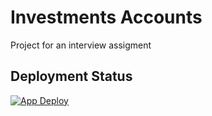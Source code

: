 # Investments Accounts

Project for an interview assigment


## Deployment Status

[![App Deploy](https://github.com/antony2809/porfolio-assignment/actions/workflows/deploy-app.yml/badge.svg)](https://github.com/antony2809/porfolio-assignment/actions/workflows/deploy-app.yml)
